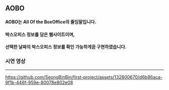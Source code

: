 ﻿## AOBO

#### AOBO는 All Of the BoxOffice의 줄임말입니다.
#### 박스오피스 정보를 담은 웹사이트이며,
#### 선택한 날짜의 박스오피스 정보를 확인 가능하게끔 구현하였습니다.

### 시연 영상
----

https://github.com/SeongBinBin/first-project/assets/132800670/d6b86aca-9f1b-446f-959e-80078e802e08


